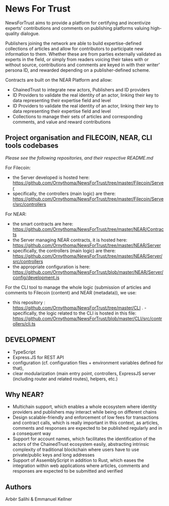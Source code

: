 
# News For Trust


NewsForTrust aims to provide a platform for certifying and incentivize experts' contributions and comments on publishing platforms valuing high-quality dialogue.

Publishers joining the network are able to build expertise-defined collections of articles and allow for contributors to participate new information to them.
Whether these are from parties externally validated as experts in the field, or simply from readers voicing their takes with or without source, contributions and comments are keyed in with their writer' persona ID, and rewarded depending on a publisher-defined scheme.


Contracts are built on the NEAR Platform and allow:
- ChainedTrust to integrate new actors, Publishers and ID providers
- ID Providers to validate the real identity of an actor, linking their key to data representing their expertise field and level
- ID Providers to validate the real identity of an actor, linking their key to data representing their expertise field and level
- Collections to manage their sets of articles and corresponding comments, and value and reward contributions

## Project organisation and FILECOIN, NEAR, CLI tools codebases

_Please see the following repositories, and their respective README.md_

For Filecoin:
- the Server developed is hosted here: https://github.com/Ornythoma/NewsForTrust/tree/master/Filecoin/Server
- specifically, the controllers (main logic) are there: https://github.com/Ornythoma/NewsForTrust/tree/master/Filecoin/Server/src/controllers 

For NEAR:
- the smart contracts are here: https://github.com/Ornythoma/NewsForTrust/tree/master/NEAR/Contracts 
- the Server managing NEAR contracts, it is hosted here: https://github.com/Ornythoma/NewsForTrust/tree/master/NEAR/Server 
- specifically, the controllers (main logic) are there: https://github.com/Ornythoma/NewsForTrust/tree/master/NEAR/Server/src/controllers 
- the appropriate configuration is here: https://github.com/Ornythoma/NewsForTrust/blob/master/NEAR/Server/config/development.js 

For the CLI tool to manage the whole logic (submission of articles and comments to Filecoin (content) and NEAR (metadata)), we use:
- this repository : https://github.com/Ornythoma/NewsForTrust/tree/master/CLI .
-specifically, the logic related to the CLI is hosted in this file: https://github.com/Ornythoma/NewsForTrust/blob/master/CLI/src/controllers/cli.ts

## DEVELOPMENT 
- TypeScript
- Express.JS for REST API
- configuration (cf. configuration files + environment variables defined for that), 
- clear modularization (main entry point, controllers, ExpressJS server (including router and related routes), helpers, etc.)


## Why NEAR?

- Multichain support, which enables a whole ecosystem where identity providers and publishers may interact while being on different chains
- Design scalable-friendly and enforcement of low fees for transactions and contract calls, which is really important in this context, as articles, comments and responses are expected to be published regularly and in a consequent way
- Support for account names, which facilitates the identification of the actors of the ChainedTrust ecosystem easily, abstracting intrinsic complexity of traditional blockchain where users have to use private/public keys and long addresses
- Support of AssemblyScript in addition to Rust, which eases the integration within web applications where articles, comments and responses are expected to be submitted and verified

  
## Authors

Arbër Salihi & Emmanuel Kellner
